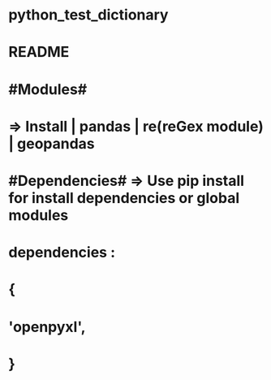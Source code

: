 # python_test_dictionary
#   
# README
# #Modules#
#  => Install | pandas | re(reGex module) | geopandas 
#
# #Dependencies# => Use pip install for install dependencies or global modules
#  dependencies : 
# {
#    'openpyxl',
# }
#
